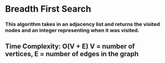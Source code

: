 # Breadth First Search
### This algorithm takes in an adjacency list and returns the visited nodes and an integer representing when it was visited.
## Time Complexity: O(V + E) V = number of vertices, E = number of edges in the graph

